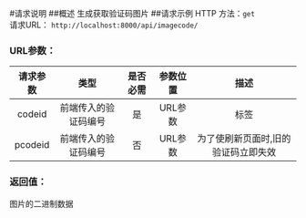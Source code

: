 #请求说明
##概述
生成获取验证码图片
##请求示例
HTTP 方法：`get`  
请求URL： `http://localhost:8000/api/imagecode/`  
### URL参数：
| 请求参数 | 类型 | 是否必需|参数位置 |描述|
| :-----:| :----: | :----: |  :----: |  :----: | 
| codeid |  前端传入的验证码编号  | 是 | URL参数|标签 |  
| pcodeid |  前端传入的验证码编号  | 否 | URL参数|为了使刷新页面时,旧的验证码立即失效 |  
### 返回值：
图片的二进制数据
